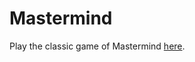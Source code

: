 # Mastermind

Play the classic game of Mastermind [here](https://codeinplace.stanford.edu/cip4/share/53kI3TMUXJqWFKNPkVGC).
